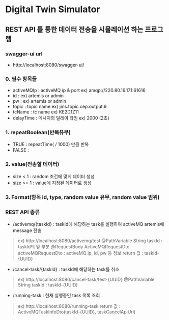 # Digital Twin Simulator

## REST API 를 통한 데이터 전송을 시뮬레이션 하는 프로그램

### swagger-ui url
- http://localhost:8080/swagger-ui/

### 0. 필수 항목들
- activeMQIp : activeMQ ip & port ex) amqp://220.80.16.171:61616
- id : ex) artemis or admin
- pw : ex) artemis or admin
- topic : topic name ex) jms.topic.cep.output.9
- tcName : tc name ex) KE2D1Z11
- delayTime : 메시지의 딜레이 타임 ex) 2000 (2초)

### 1. repeatBoolean(반복유무)
- TRUE : repeatTime( / 1000) 만큼 반복
- FALSE : 

### 2. value(전송할 데이터)
- size < 1 : random 조건에 맞게 데이터 생성
- size >= 1 : value에 지정된 데이터로 생성

### 3. Format(항목 id, type, random value 유무, random value 범위)

### REST API 종류
- /activemq/{taskId} : taskId에 해당하는 task를 실행하여 activeMQ artemis에 message 전송
 > ex) http://localhost:8080/activemq/test
 > @PathVariable String taskId : taskId의 앞 부분
 > @RequestBody ActiveMQRequestDto activeMQRequestDto : activeMQ ip, id, pw 등 정보
 > return 값 : taskId-{UUID}

- /cancel-task/{taskId} : taskId에 해당하는 task를 취소
 > ex) http://localhost:8080/cancel-task/test-{UUID}
 > @PathVariable String taskId : taskId-{UUID}

- /running-task : 현재 실행중인 task 목록 조회
 > ex) http://localhost:8080/running-task
 > return 값 : ActiveMQTaskInfoDto(taskId-{UUID}, taskCancelApiUrl)